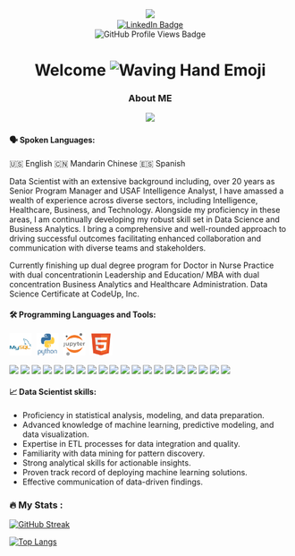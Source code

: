 <div id="header" align="center"  width="500">
  <img src="https://media1.giphy.com/media/3kPDmoWdBpQPNhCnUG/200.webp?cid=ecf05e47dyw5aujrk459ggcauyw5krfq3ddt9p7ykld28crb&ep=v1_gifs_related&rid=200.webp&ct=s" width="100"/>
<div id="linkedin-badge" align="center">
  <a href="https://www.linkedin.com/in/annie-carter-941975a5/">
    <img src="https://img.shields.io/badge/LinkedIn-blue?style=for-the-badge&logo=linkedin&logoColor=white" alt="LinkedIn Badge"/>
  </a>
</div>
<div id="github-badge" align="center">
  <img src="https://komarev.com/ghpvc/?username=annie-carter&style=flat-square&color=blue" alt="GitHub Profile Views Badge"/>
</div>
<div id="greeting" align="center">
  <h1>
    Welcome
    <img src="https://media.giphy.com/media/hvRJCLFzcasrR4ia7z/giphy.gif" width="30px" alt="Waving Hand Emoji"/>
  </h1>
</div>



### About ME </div>
<div id="header" align="center" >
<img src="https://readme-typing-svg.herokuapp.com/?color=016EEA&height=18&width=300&vCenter=true&lines=Annie+Carter;Data+Scientist;Program+Manager;Healthcare+Provider" />
</div>

#### 🗣️ Spoken Languages:
🇺🇸 English 🇨🇳 Mandarin Chinese 🇪🇸 Spanish 

Data Scientist with an extensive background including, over 20 years as Senior Program Manager and USAF Intelligence Analyst, I have amassed a wealth of experience across diverse sectors, including Intelligence, Healthcare, Business, and Technology. Alongside my proficiency in these areas, I am continually developing my robust skill set in Data Science and Business Analytics. I bring a comprehensive and well-rounded approach to driving successful outcomes facilitating enhanced collaboration and communication with diverse teams and stakeholders.

Currently finishing up dual degree program for Doctor in Nurse Practice with dual concentrationin Leadership and Education/ MBA with dual concentration Business Analytics and Healthcare Administration. Data Science Certificate at CodeUp, Inc.


#### 🛠️ Programming Languages and Tools: 
<img src="https://github.com/devicons/devicon/blob/master/icons/mysql/mysql-original-wordmark.svg" title="MySQL"  alt="MySQL" width="40" height="40"/>&nbsp;
<img src="https://github.com/devicons/devicon/blob/master/icons/python/python-original-wordmark.svg" title="Python"  alt="Python" width="40" height="40"/>&nbsp;
<img src="https://github.com/devicons/devicon/blob/master/icons/jupyter/jupyter-original-wordmark.svg" title="jupyter"  alt="jupyter" width="40" height="40"/>&nbsp;
<img src="https://github.com/devicons/devicon/blob/master/icons/html5/html5-original.svg" title="HTML5" alt="HTML" width="40" height="40"/>&nbsp;


![](https://img.shields.io/static/v1?message=Python&logo=python&labelColor=5c5c5c&color=2f5f98&logoColor=white&label=%20)
![](https://img.shields.io/static/v1?message=Pandas&logo=pandas&labelColor=5c5c5c&color=2f5f98&logoColor=white&label=%20)
![](https://img.shields.io/static/v1?message=MySQL&logo=mysql&labelColor=5c5c5c&color=2f5f98&logoColor=white&label=%20)
![](https://img.shields.io/static/v1?message=SciKit-Learn&logo=scikit-learn&labelColor=5c5c5c&color=2f5f98&logoColor=white&label=%20)
![](https://img.shields.io/static/v1?message=SciPy&logo=scipy&labelColor=5c5c5c&color=2f5f98&logoColor=white&label=%20)
![](https://img.shields.io/static/v1?message=Amazon_AWS&logo=amazon-aws&labelColor=5c5c5c&color=2f5f98&logoColor=white&label=%20)
![](https://img.shields.io/static/v1?message=NumPy&logo=numpy&labelColor=5c5c5c&color=2f5f98&logoColor=white&label=%20)
![](https://img.shields.io/static/v1?message=MatPlotLib&logo=python&labelColor=5c5c5c&color=2f5f98&logoColor=white&label=%20)
![](https://img.shields.io/static/v1?message=Seaborn&logo=python&labelColor=5c5c5c&color=2f5f98&logoColor=white&label=%20)
![](https://img.shields.io/static/v1?message=Tableau&logo=tableau&labelColor=5c5c5c&color=2f5f98&logoColor=white&label=%20)
![](https://img.shields.io/static/v1?message=Canva&logo=canva&labelColor=5c5c5c&color=2f5f98&logoColor=white&label=%20)
![](https://img.shields.io/static/v1?message=Markdown&logo=markdown&labelColor=5c5c5c&color=2f5f98&logoColor=white&label=%20)
![](https://img.shields.io/static/v1?message=GitHub&logo=github&labelColor=5c5c5c&color=2f5f98&logoColor=white&label=%20)
![](https://img.shields.io/static/v1?message=JupyterLab&logo=jupyter&labelColor=5c5c5c&color=2f5f98&logoColor=white&label=%20)
![](https://img.shields.io/static/v1?message=Trello&logo=trello&labelColor=5c5c5c&color=2f5f98&logoColor=white&label=%20)
![](https://img.shields.io/static/v1?message=NLTK&logo=python&labelColor=5c5c5c&color=2f5f98&logoColor=white&label=%20)
![](https://img.shields.io/static/v1?message=HTML&logo=html5&labelColor=5c5c5c&color=2f5f98&logoColor=white&label=%20)
![](https://img.shields.io/static/v1?message=Microsoft&logo=microsoft&labelColor=5c5c5c&color=2f5f98&logoColor=white&label=%20)
![](https://img.shields.io/static/v1?message=slack&logo=slack&labelColor=5c5c5c&color=2f5f98&logoColor=white&label=%20)
![](https://img.shields.io/static/v1?message=Sass&logo=sass&labelColor=5c5c5c&color=2f5f98&logoColor=white&label=%20)

#### 📈 Data Scientist skills:
* Proficiency in statistical analysis, modeling, and data preparation.
* Advanced knowledge of machine learning, predictive modeling, and data visualization.
* Expertise in ETL processes for data integration and quality.
* Familiarity with data mining for pattern discovery.
* Strong analytical skills for actionable insights.
* Proven track record of deploying machine learning solutions.
* Effective communication of data-driven findings.


### :fire: My Stats :
[![GitHub Streak](http://github-readme-streak-stats.herokuapp.com?user=annie-carter&theme=dark&background=000000)](https://git.io/streak-stats)

[![Top Langs](https://github-readme-stats.vercel.app/api/top-langs/?username=annie-carter&layout=compact&theme=vision-friendly-dark)](https://github.com/anuraghazra/github-readme-stats)


